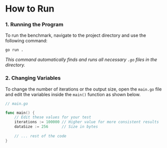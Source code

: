 # How to Run

### 1. Running the Program

To run the benchmark, navigate to the project directory and use the following command:

```bash
go run .
```

*This command automatically finds and runs all necessary `.go` files in the directory.*

### 2. Changing Variables

To change the number of iterations or the output size, open the `main.go` file and edit the variables inside the `main()` function as shown below.

```go
// main.go

func main() {
    // Edit these values for your test
    iterations := 100000 // Higher value for more consistent results
    dataSize := 256      // Size in bytes
    
    // ... rest of the code
}
